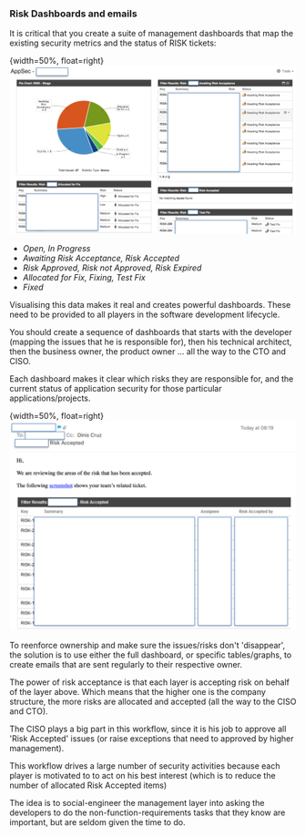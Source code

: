 ### Risk Dashboards and emails

It is critical that you create a suite of management dashboards that map the existing security metrics and the status of RISK tickets:

{width=50%, float=right}
![Jira Dashboard](images/jira-dashboard-1.png)

  * _Open, In Progress_
  * _Awaiting Risk Acceptance, Risk Accepted_
  * _Risk Approved, Risk not Approved, Risk Expired_
  * _Allocated for Fix, Fixing, Test Fix_
  * _Fixed_

Visualising this data makes it real and creates  powerful dashboards. These need to be provided to all players in the software development lifecycle.

You should create a sequence of dashboards that starts with the developer (mapping the issues that he is responsible for), then his technical architect, then the business owner, the product owner ... all the way to the CTO and CISO.

Each dashboard makes it clear which risks they are responsible for, and the current status of application security for those particular applications/projects.

{width=50%, float=right}
![Emails to management](images/jira-dashboard-email-1.png)

To reenforce ownership and make sure the issues/risks don't 'disappear', the solution is to use either the full dashboard, or specific tables/graphs, to create emails that are sent regularly to their respective owner.

The power of risk acceptance is that each layer is accepting risk on behalf of the layer above. Which means that the higher one is the company structure, the more risks are allocated and accepted (all the way to the CISO and CTO).

The CISO plays a big part in this workflow, since it is his job to approve all 'Risk Accepted' issues (or raise exceptions that need to approved by higher management).

This workflow drives a large number of security activities because each player is motivated to to act on his best interest (which is to reduce the number of allocated Risk Accepted items)

The idea is to social-engineer the management layer into asking the developers to do the non-function-requirements tasks that they know are important, but are seldom given the time to do.
